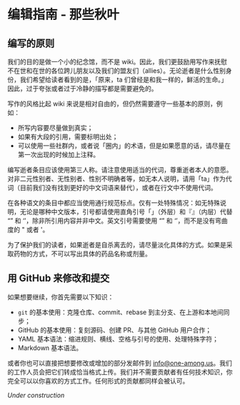 # 编辑指南 - 那些秋叶

## 编写的原则

我们的目的是做一个小的纪念馆，而不是 wiki。因此，我们更鼓励用写作来抚慰不在世和在世的各位跨儿朋友以及我们的盟友们（allies）。无论逝者是什么性别身份，我们希望给读者看到的是，「原来，ta 们曾经是和我一样的，鲜活的生命。」因此，过于夸张或者过于冷静的描写都是需要避免的。

写作的风格比起 wiki 来说是相对自由的，但仍然需要遵守一些基本的原则，例如：
- 所写内容要尽量做到真实；
- 如果有大段的引用，需要标明出处；
- 可以使用一些社群内，或者说「圈内」的术语，但是如果愿意的话，请尽量在第一次出现的时候加上注释。

编写逝者条目应该使用第三人称。请注意使用适当的代词，尊重逝者本人的意愿。对非二元性别者、无性别者、性别不明确者等，如无本人说明，请用「ta」作为代词（目前我们没有找到更好的中文词语来替代），或者在行文中不使用代词。

在各种语文的条目中都应当使用通行规范标点。仅有一处特殊情况：如无特殊说明，无论是哪种中文版本，引号都请使用直角引号「」（外层）和『』（内层）代替 “” 和 ‘’，除非所引用内容并非中文。英文引号需要使用 “” 和 ‘’，而不是没有弯曲度的 " 或者 '。

为了保护我们的读者，如果逝者是自杀离去的，请尽量淡化具体的方式。如果是采取药物的方式，不可以写出具体的药品名称或剂量。

## 用 GitHub 来修改和提交

如果想要继续，你首先需要以下知识：
- `git` 的基本使用：克隆仓库、commit、rebase 到主分支、在上游和本地间同步；
- GitHub 的基本使用：复刻源码、创建 PR、与其他 GitHub 用户合作；
- YAML 基本语法：缩进规则、横线、空格与引号的使用、处理特殊字符；
- Markdown 基本语法。

或者你也可以直接把想要修改或增加的部分发邮件到 [info@one-among.us](mailto:info@one-among.us)。我们的工作人员会把它们转成恰当格式上传。我们并不需要贡献者有任何技术知识，你完全可以以你喜欢的方式工作。任何形式的贡献都同样会被认可。

*Under construction*
